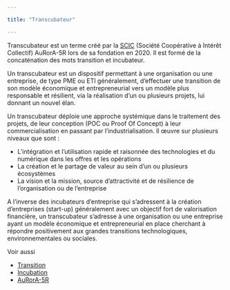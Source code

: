 ```yaml
---

title: "Transcubateur"

---
```


Transcubateur est un terme créé par la [SCIC](https://www.google.com/url?q=https://fr.wikipedia.org/wiki/Incubateur_(%25C5%2593uf)&sa=D&ust=1611255141375000&usg=AOvVaw20IHRnsXdcbqfsAWPZAipn) (Société Coopérative à Intérêt Collectif) AuRorA-5R lors de sa fondation en 2020. Il est formé de la concaténation des mots transition et incubateur.

Un transcubateur est un dispositif permettant à une organisation ou une entreprise, de type PME ou ETI généralement, d’effectuer une transition de son modèle économique et entrepreneurial vers un modèle plus responsable et résilient, via la réalisation d’un ou plusieurs projets, lui donnant un nouvel élan.

Un transcubateur déploie une approche systémique dans le traitement des projets, de leur conception (POC ou Proof Of Concept) à leur commercialisation en passant par l’industrialisation. Il œuvre sur plusieurs niveaux que sont :


* L’intégration et l’utilisation rapide et raisonnée des technologies et du numérique dans les offres et les opérations
* La création et le partage de valeur au sein d’un ou plusieurs écosystèmes
* La vision et la mission, source d’attractivité et de résilience de l’organisation ou de l’entreprise

A l’inverse des incubateurs d’entreprise qui s’adressent à la création d’entreprises (start-up) généralement avec un objectif fort de valorisation financière, un transcubateur s’adresse à une organisation ou une entreprise ayant un modèle économique et entrepreneurial en place cherchant à répondre positivement aux grandes transitions technologiques, environnementales ou sociales.

Voir aussi


* [Transition](https://www.google.com/url?q=https://fr.wikipedia.org/wiki/Transition&sa=D&ust=1611255141378000&usg=AOvVaw2HP0-l8uC_4JaFXILwnJtU)
* [Incubation](https://www.google.com/url?q=https://fr.wikipedia.org/wiki/Incubation&sa=D&ust=1611255141378000&usg=AOvVaw00dMKYeApWRze-SqFnY-u3) 
* [AuRorA-5R](https://www.google.com/url?q=https://aurora-5r.fr/&sa=D&ust=1611255141378000&usg=AOvVaw0LtdbqxDedth7k0OmcMRd8) 

 

